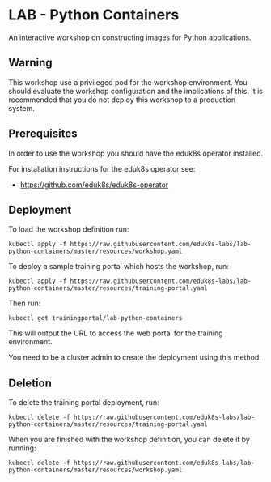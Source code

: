 LAB - Python Containers
=======================

An interactive workshop on constructing images for Python applications.

Warning
-------

This workshop use a privileged pod for the workshop environment. You should
evaluate the workshop configuration and the implications of this. It is
recommended that you do not deploy this workshop to a production system.

Prerequisites
-------------

In order to use the workshop you should have the eduk8s operator installed.

For installation instructions for the eduk8s operator see:

* https://github.com/eduk8s/eduk8s-operator

Deployment
----------

To load the workshop definition run:

```
kubectl apply -f https://raw.githubusercontent.com/eduk8s-labs/lab-python-containers/master/resources/workshop.yaml
```

To deploy a sample training portal which hosts the workshop, run:

```
kubectl apply -f https://raw.githubusercontent.com/eduk8s-labs/lab-python-containers/master/resources/training-portal.yaml
```

Then run:

```
kubectl get trainingportal/lab-python-containers
```

This will output the URL to access the web portal for the training environment.

You need to be a cluster admin to create the deployment using this method.

Deletion
--------

To delete the training portal deployment, run:

```
kubectl delete -f https://raw.githubusercontent.com/eduk8s-labs/lab-python-containers/master/resources/training-portal.yaml
```

When you are finished with the workshop definition, you can delete it by running:

```
kubectl delete -f https://raw.githubusercontent.com/eduk8s-labs/lab-python-containers/master/resources/workshop.yaml
```